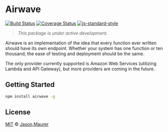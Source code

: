 # Airwave

[![Build Status](https://travis-ci.org/jsonmaur/airwave.svg?branch=master)](https://travis-ci.org/jsonmaur/airwave)
[![Coverage Status](https://coveralls.io/repos/github/jsonmaur/airwave/badge.svg?branch=master)](https://coveralls.io/github/jsonmaur/airwave?branch=master)
[![js-standard-style](https://img.shields.io/badge/code%20style-standard-brightgreen.svg)](http://standardjs.com/)

> *This package is under active development.*

Airwave is an implementation of the idea that every function ever written should have its own endpoint. Whether your system has one function or ten thousand, the ease of testing and deployment should be the same.

The only provider currently supported is Amazon Web Services (utilizing Lambda and API Gateway), but more providers are coming in the future.

## Getting Started

```bash
npm install airwave -g
```

## License

[MIT](LICENSE) © [Jason Maurer](http://maur.co)

